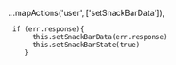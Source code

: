 ...mapActions('user', ['setSnackBarData']),

     if (err.response){
          this.setSnackBarData(err.response)
          this.setSnackBarState(true)
        }